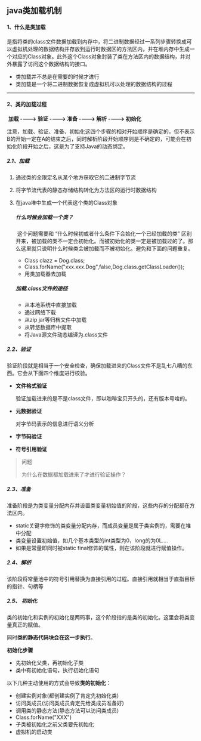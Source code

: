 ## java类加载机制

#### 1、什么是类加载

​	是指将类的class文件数据加载到内存中，将二进制数据经过一系列步骤转换成可以虚拟机处理的数据结构并存放到运行时数据区的方法区内，并在堆内存中生成一个对应的Class对象。此外这个Class对象封装了类在方法区内的数据结构，并对外暴露了访问这个数据结构的接口。

- 类加载并不总是在需要的时候才进行
- 类加载是一个将二进制数据恢复成虚拟机可以处理的数据结构的过程



------

#### 2、类的加载过程

​	**加载 ----> 验证 ----> 准备 ----> 解析 ----> 初始化**

​	注意，加载、验证、准备、初始化这四个步骤的相对开始顺序是确定的，但不表示B的开始一定在A的结束之后，同时解析阶段开始顺序则是不确定的，可能会在初始化阶段开始之后，这是为了支持Java的动态绑定。



##### 2.1、加载

1. 通过类的全限定名从某个地方获取它的二进制字节流

2. 将字节流代表的静态存储结构转化为方法区的运行时数据结构

3. 在java堆中生成一个代表这个类的Class对象



   ##### 什么时候会加载一个类？

   ​	这个问题需要和 “什么时候初或者什么条件下会始化一个已经加载的类” 区别开来，被加载的类不一定会初始化。而被初始化的类一定是被加载过的了。那么这里就只说明什么时候类会被加载而不被初始化。避免和下面的问题重复。

   - Class clazz  = Dog.class;
   - Class.forName("xxx.xxx.Dog",false,Dog.class.getClassLoader());
   - 用类加载器去加载



   ##### 加载.class文件的途径

   - 从本地系统中直接加载
   - 通过网络下载
   - 从zip jar等归档文件中加载
   - 从转悠数据库中提取
   - 将Java源文件动态编译为.class文件

##### 2.2、验证

​	验证阶段就是相当于一个安全检查，确保加载进来的Class文件不是乱七八糟的东西。它会从下面四个维度进行校验。

- **文件格式验证**

  验证加载进来的是不是class文件，即以咖啡宝贝开头的，还有版本号啥的。

- **元数据验证**

  对字节码表示的信息进行语义分析

- **字节码验证**

- **符号引用验证**

> 问题
>
> 为什么在数据都加载进来了才进行验证操作？

##### 2.3、准备

​	准备阶段是为类变量分配内存并设置类变量初始值的阶段，这些内存的分配都在方法区内。

- static关键字修饰的类变量分配内存，而成员变量是属于类实例的，需要在堆中分配
- 类变量设置初始值，如几个基本类型的int类型为0，long的为0L....
- 如果是常量即同时被static final修饰的属性，则在该阶段就进行赋值操作。

##### 2.4、解析

​	该阶段将常量池中的符号引用替换为直接引用的过程。直接引用就相当于直指目标的指针、句柄等

##### 2.5、 初始化

​	类的初始化和实例的初始化是两码事，这个阶段指的是类的初始化。这里会将类变量真正的赋值。

同时**类的静态代码块会在这一步执行**。

**初始化步骤**

- 先初始化父类，再初始化子类
- 类中有初始化语句，执行初始化语句

以下几种主动使用的方式会导致**类的初始化**：

- 创建实例对象(都创建实例了肯定先初始化类)
- 访问类成员(访问类成员肯定先给类成员准备好)
- 调用类的静态方法(静态方法可以访问类成员)
- Class.forName("XXX")
- 子类被初始化之前父类要先初始化
- 虚拟机的启动类